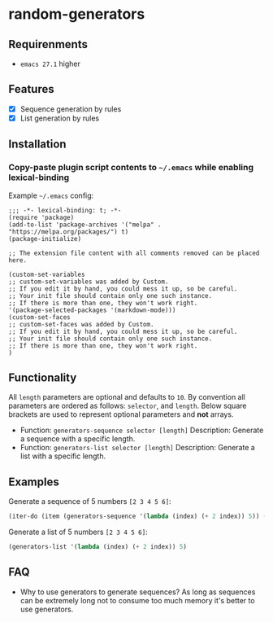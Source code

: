 # random-generators

## Requirenments

- `emacs 27.1` higher

## Features

- [x] Sequence generation by rules
- [x] List generation by rules

## Installation

### Copy-paste plugin script contents to `~/.emacs` while enabling lexical-binding

Example `~/.emacs` config:

```emacs
;;; -*- lexical-binding: t; -*-
(require 'package)
(add-to-list 'package-archives '("melpa" . "https://melpa.org/packages/") t)
(package-initialize)

;; The extension file content with all comments removed can be placed here.

(custom-set-variables
;; custom-set-variables was added by Custom.
;; If you edit it by hand, you could mess it up, so be careful.
;; Your init file should contain only one such instance.
;; If there is more than one, they won't work right.
'(package-selected-packages '(markdown-mode)))
(custom-set-faces
;; custom-set-faces was added by Custom.
;; If you edit it by hand, you could mess it up, so be careful.
;; Your init file should contain only one such instance.
;; If there is more than one, they won't work right.
)
```

## Functionality

All `length` parameters are optional and defaults to `10`.
By convention all parameters are ordered as follows: `selector`, and `length`.
Below square brackets are used to represent optional parameters and **not** arrays.

- Function: `generators-sequence selector [length]`
  Description: Generate a sequence with a specific length.
- Function: `generators-list selector [length]`
  Description: Generate a list with a specific length.

## Examples

Generate a sequence of 5 numbers `[2 3 4 5 6]`:

```lisp
(iter-do (item (generators-sequence '(lambda (index) (+ 2 index)) 5)) (message (format "item is %d" item)))
```

Generate a list of 5 numbers `[2 3 4 5 6]`:

```lisp
(generators-list '(lambda (index) (+ 2 index)) 5)
```

## FAQ

- Why to use generators to generate sequences?
  As long as sequences can be extremely long not to consume too much memory it's better to use generators.
